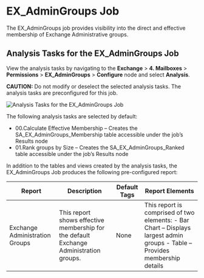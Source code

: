 # EX_AdminGroups Job

The EX_AdminGroups job provides visibility into the direct and effective membership of Exchange
Administrative groups.

## Analysis Tasks for the EX_AdminGroups Job

View the analysis tasks by navigating to the **Exchange** > **4. Mailboxes** > **Permissions** >
**EX_AdminGroups** > **Configure** node and select **Analysis**.

**CAUTION:** Do not modify or deselect the selected analysis tasks. The analysis tasks are
preconfigured for this job.

![Analysis Tasks for the EX_AdminGroups Job](/img/product_docs/accessanalyzer/12.0/solutions/exchange/mailboxes/permissions/admingroupsanalysis.webp)

The following analysis tasks are selected by default:

- 00.Calculate Effective Membership – Creates the SA_EX_AdminGroups_Membership table accessible
  under the job’s Results node
- 01.Rank groups by Size – Creates the SA_EX_AdminGroups_Ranked table accessible under the job’s
  Results node

In addition to the tables and views created by the analysis tasks, the EX_AdminGroups Job produces
the following pre-configured report:

| Report                         | Description                                                                            | Default Tags | Report Elements                                                                                                             |
| ------------------------------ | -------------------------------------------------------------------------------------- | ------------ | --------------------------------------------------------------------------------------------------------------------------- |
| Exchange Administration Groups | This report shows effective membership for the default Exchange Administration groups. | None         | This report is comprised of two elements: - Bar Chart – Displays largest admin groups - Table – Provides membership details |
